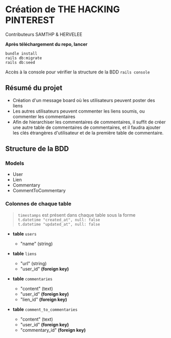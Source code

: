 # Création de THE HACKING PINTEREST
Contributeurs SAMTHP & HERVELEE

**Après téléchargement du repo, lancer**

```bundle install```  
```rails db:migrate```  
```rails db:seed```  

Accès à la console pour vérifier la structure de la BDD
```rails console```


## Résumé du projet
- Création d'un message board où les utilisateurs peuvent poster des liens
- Les autres utilisateurs peuvent commenter les liens soumis, ou commenter les commentaires
- Afin de hierarchiser les commentaires de commentaires, il suffit de créer une autre table de commentaires de commentaires, et il faudra ajouter les clés étrangères d'utilisateur et de la première table de commentaire. 

## Structure de la BDD

### Models 
- User
- Lien
- Commentary
- CommentToCommentary

### Colonnes de chaque table
> ```timestamps``` est présent dans chaque table sous la forme  
> ```t.datetime "created_at", null: false```  
> ```t.datetime "updated_at", null: false```   

* **table** ```users```
    * "name" (string)

* **table** ```liens```
    * "url" (string)
    * "user_id" **(foreign key)**

* **table** ```commentaries```
    * "content" (text)
    * "user_id" **(foreign key)**
    * "lien_id" **(foreign key)**

* **table** ```comment_to_commentaries```
    * "content" (text)
    * "user_id" **(foreign key)**
    * "commentary_id" **(foreign key)**
